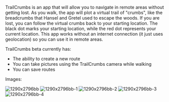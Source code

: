 TrailCrumbs is an app that will allow you to navigate in remote areas without getting lost. As you walk, the app will plot a virtual trail of "crumbs", like the breadcrumbs that Hansel and Gretel used to escape the woods. If you are lost, you can follow the virtual crumbs back to your starting location. The black dot marks your starting location, while the red dot represents your current location. This app works without an internet connection (it just uses geolocation) so you can use it in remote areas.

TrailCrumbs beta currently has:
- The ability to create a new route
- You can take pictures using the TrailCrumbs camera while walking
- You can save routes

Images:

![1290x2796bb](https://user-images.githubusercontent.com/52579753/210152473-a04ca2ca-9ef3-4c87-a457-c3029a52b7b9.png)
![1290x2796bb-1](https://user-images.githubusercontent.com/52579753/210152537-7ecee9d2-6f69-498c-b44d-8b292e39bafb.png)
![1290x2796bb-2](https://user-images.githubusercontent.com/52579753/210152541-ec11234c-1643-4001-9d49-91aadcc2e358.png)
![1290x2796bb-3](https://user-images.githubusercontent.com/52579753/210152543-414d0e40-29e7-4183-a894-7891cb597728.png)
![1290x2796bb-4](https://user-images.githubusercontent.com/52579753/210152545-fa161a7c-8896-4a35-a636-073fdc843253.png)
